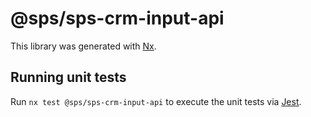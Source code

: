 # @sps/sps-crm-input-api

This library was generated with [Nx](https://nx.dev).

## Running unit tests

Run `nx test @sps/sps-crm-input-api` to execute the unit tests via [Jest](https://jestjs.io).
